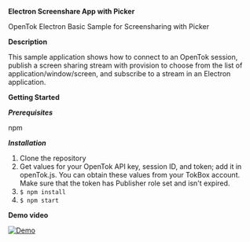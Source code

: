 **Electron Screenshare App with Picker**

OpenTok Electron Basic Sample for Screensharing with Picker

**Description**

This sample application shows how to connect to an OpenTok session, publish a screen sharing stream with provision to choose from the list of application/window/screen, and subscribe to a stream in an Electron application.

**Getting Started**

***Prerequisites***

npm

***Installation***

1.  Clone the repository
2.  Get values for your OpenTok API key, session ID, and token; add it in openTok.js. 
    You can obtain these values from your TokBox account. Make sure that the token has Publisher role set and isn't expired.
3. `$ npm install`
4. `$ npm start`


**Demo video**

[![Demo](https://vumbnail.com/606089018.jpg)](https://player.vimeo.com/video/606089018)

